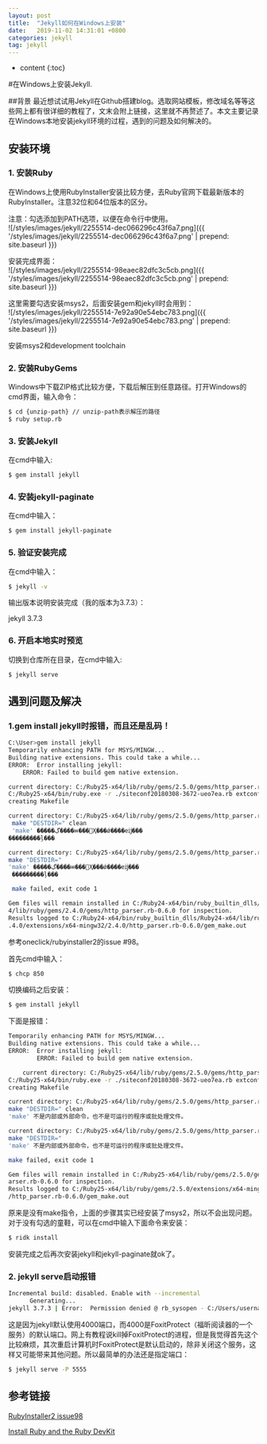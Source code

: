 ```yaml
---
layout: post
title:  "Jekyll如何在Windows上安装"
date:   2019-11-02 14:31:01 +0800
categories: jekyll
tag: jekyll
---
```


* content
{:toc}


#在Windows上安装Jekyll.

##背景
最近想试试用Jekyll在Github搭建blog。选取网站模板，修改域名等等这些网上都有很详细的教程了，文末会附上链接，这里就不再赘述了。本文主要记录在Windows本地安装jekyll环境的过程，遇到的问题及如何解决的。
## 安装环境
### 1. 安装Ruby

在Windows上使用RubyInstaller安装比较方便，去Ruby官网下载最新版本的RubyInstaller。注意32位和64位版本的区分。

注意：勾选添加到PATH选项，以便在命令行中使用。  
![/styles/images/jekyll/2255514-dec066296c43f6a7.png]({{ '/styles/images/jekyll/2255514-dec066296c43f6a7.png' | prepend: site.baseurl  }})

安装完成界面：  
![/styles/images/jekyll/2255514-98eaec82dfc3c5cb.png]({{ '/styles/images/jekyll/2255514-98eaec82dfc3c5cb.png' | prepend: site.baseurl  }})

这里需要勾选安装msys2，后面安装gem和jekyll时会用到：  
![/styles/images/jekyll/2255514-7e92a90e54ebc783.png]({{ '/styles/images/jekyll/2255514-7e92a90e54ebc783.png' | prepend: site.baseurl  }})

安装msys2和development toolchain
### 2. 安装RubyGems

Windows中下载ZIP格式比较方便，下载后解压到任意路径。打开Windows的cmd界面，输入命令：
```bash
$ cd {unzip-path} // unzip-path表示解压的路径
$ ruby setup.rb
```

### 3. 安装Jekyll

在cmd中输入:
```bash
$ gem install jekyll
```

### 4. 安装jekyll-paginate

在cmd中输入：
```bash
$ gem install jekyll-paginate
```

### 5. 验证安装完成

在cmd中输入：
```bash
$ jekyll -v
```

输出版本说明安装完成（我的版本为3.7.3）：

jekyll 3.7.3

### 6. 开启本地实时预览

切换到仓库所在目录，在cmd中输入:
```bash
$ jekyll serve
```

## 遇到问题及解决
### 1.gem install jekyll时报错，而且还是乱码！
```bash
C:\User>gem install jekyll
Temporarily enhancing PATH for MSYS/MINGW...
Building native extensions. This could take a while...
ERROR:  Error installing jekyll:
    ERROR: Failed to build gem native extension.

current directory: C:/Ruby25-x64/lib/ruby/gems/2.5.0/gems/http_parser.rb-0.6.0/ext/ruby_http_parser
C:/Ruby25-x64/bin/ruby.exe -r ./siteconf20180308-3672-ueo7ea.rb extconf.rb
creating Makefile

current directory: C:/Ruby25-x64/lib/ruby/gems/2.5.0/gems/http_parser.rb-0.6.0/ext/ruby_http_parser
 make "DESTDIR=" clean
 'make' �����ڲ����ⲿ���Ҳ���ǿ����еĳ���
���������ļ���

current directory: C:/Ruby25-x64/lib/ruby/gems/2.5.0/gems/http_parser.rb-0.6.0/ext/ruby_http_parser
make "DESTDIR="
'make' �����ڲ����ⲿ���Ҳ���ǿ����еĳ���
 ���������ļ���

 make failed, exit code 1

Gem files will remain installed in C:/Ruby24-x64/bin/ruby_builtin_dlls/Ruby24-x6
4/lib/ruby/gems/2.4.0/gems/http_parser.rb-0.6.0 for inspection.
Results logged to C:/Ruby24-x64/bin/ruby_builtin_dlls/Ruby24-x64/lib/ruby/gems/2
.4.0/extensions/x64-mingw32/2.4.0/http_parser.rb-0.6.0/gem_make.out
```
参考oneclick/rubyinstaller2的issue #98。

首先cmd中输入：
```bash
$ chcp 850
```

切换编码之后安装：
```bash
$ gem install jekyll
```

下面是报错：
```bash
Temporarily enhancing PATH for MSYS/MINGW...
Building native extensions. This could take a while...
ERROR:  Error installing jekyll:
        ERROR: Failed to build gem native extension.

    current directory: C:/Ruby25-x64/lib/ruby/gems/2.5.0/gems/http_parser.rb-0.6.0/ext/ruby_http_parser
C:/Ruby25-x64/bin/ruby.exe -r ./siteconf20180308-3672-ueo7ea.rb extconf.rb
creating Makefile

current directory: C:/Ruby25-x64/lib/ruby/gems/2.5.0/gems/http_parser.rb-0.6.0/ext/ruby_http_parser
make "DESTDIR=" clean
'make' 不是内部或外部命令，也不是可运行的程序或批处理文件。

current directory: C:/Ruby25-x64/lib/ruby/gems/2.5.0/gems/http_parser.rb-0.6.0/ext/ruby_http_parser
make "DESTDIR="
'make' 不是内部或外部命令，也不是可运行的程序或批处理文件。

make failed, exit code 1

Gem files will remain installed in C:/Ruby25-x64/lib/ruby/gems/2.5.0/gems/http_p
arser.rb-0.6.0 for inspection.
Results logged to C:/Ruby25-x64/lib/ruby/gems/2.5.0/extensions/x64-mingw32/2.5.0
/http_parser.rb-0.6.0/gem_make.out
```
原来是没有make指令，上面的步骤其实已经安装了msys2，所以不会出现问题。对于没有勾选的童鞋，可以在cmd中输入下面命令来安装：
```bash
$ ridk install
```
安装完成之后再次安装jekyll和jekyll-paginate就ok了。
### 2. jekyll serve启动报错
```bash
Incremental build: disabled. Enable with --incremental
      Generating...
jekyll 3.7.3 | Error:  Permission denied @ rb_sysopen - C:/Users/username/NTUSER.DAT
```
这是因为jekyll默认使用4000端口，而4000是FoxitProtect（福昕阅读器的一个服务）的默认端口。网上有教程说kill掉FoxitProtect的进程，但是我觉得首先这个比较麻烦，其次重启计算机时FoxitProtect是默认启动的，除非关闭这个服务，这样又可能带来其他问题。所以最简单的办法还是指定端口：
```bash
$ jekyll serve -P 5555
```
## 参考链接

[RubyInstaller2 issue98](https://github.com/oneclick/rubyinstaller2/issues/98 "RubyInstaller2 issue98")  

[Install Ruby and the Ruby DevKit](http://jekyll-windows.juthilo.com/1-ruby-and-devkit/ "Install Ruby and the Ruby DevKit")  
